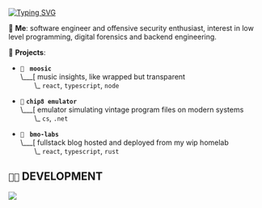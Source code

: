 [![Typing SVG](https://readme-typing-svg.demolab.com?font=Fira+Code&duration=1500&pause=1000&color=E8F769&random=false&width=435&lines=hey%2C+its+bmo!;currently%3A+untangling+mess+of+cables;currently%3A+spamming+F5+in+IDA;currently%3A+studying+the+dark+arts)](https://git.io/typing-svg)

💬 **Me**: software engineer and offensive security enthusiast, interest in low level programming, digital forensics and backend engineering.

🌱 **Projects**:

- `🐄 ` **`moosic`**<br>
\\___[ music insights, like wrapped but transparent <br>
&nbsp;&nbsp;&nbsp;&nbsp;&nbsp;&nbsp;&nbsp;\\\_ `react`, `typescript`, `node`

- `💾` **`chip8 emulator`**<br>
\\___[ emulator simulating vintage program files on modern systems<br>
&nbsp;&nbsp;&nbsp;&nbsp;&nbsp;&nbsp;&nbsp;\\\_ `cs`, `.net`

- `🐁 ` **`bmo-labs`**<br>
\\___[ fullstack blog hosted and deployed from my wip homelab<br>
&nbsp;&nbsp;&nbsp;&nbsp;&nbsp;&nbsp;&nbsp;\\\_ `react`, `typescript`, `rust`


## `👨‍💻` DEVELOPMENT
[![](https://skillicons.dev/icons?i=typescript,react,cs,rust,bash,powershell,raspberrypi,neovim,rider,arch,windows)](https://skillicons.dev)

